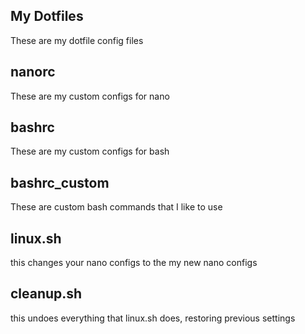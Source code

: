 ## My Dotfiles
These are my dotfile config files
## nanorc
These are my custom configs for nano
## bashrc
These are my custom configs for bash
## bashrc_custom
These are custom bash commands that I like to use
## linux.sh
this changes your nano configs to the my new nano configs
## cleanup.sh
this undoes everything that linux.sh does, restoring previous settings
